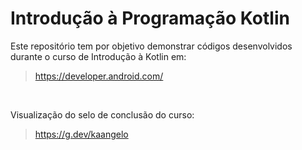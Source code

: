 # Introdução à Programação Kotlin

Este repositório tem por objetivo demonstrar códigos desenvolvidos durante o curso de Introdução à Kotlin em: 
> https://developer.android.com/
<br>

Visualização do selo de conclusão do curso:
> https://g.dev/kaangelo
